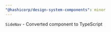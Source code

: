 ```yaml
---
"@hashicorp/design-system-components": minor
---
```


`SideNav` - Converted component to TypeScript
